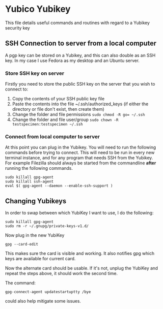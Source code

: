 # Yubico Yubikey

This file details useful commands and routines with regard to a Yubikey security key

## SSH Connection to server from a local computer

A pgp key can be stored on a Yubikey, and this can also double as an SSH key. In my case I use Fedora as my desktop and an Ubuntu server.

### Store SSH key on server

Firstly you need to store the public SSH key on the server that you wish to connect to:

1. Copy the contents of your SSH public key file
2. Paste the contents into the file ~/.ssh/authorized_keys (if either the directory or file don't exist, then create them)
3. Change the folder and file permissions ```sudo chmod -R go= ~/.ssh```
4. Change the folder and file user/group ```sudo chown -R testspecimen:testspecimen ~/.ssh```

### Connect from local computer to server

At this point you can plug in the Yubikey. You will need to run the following commands before trying to connect.
This will need to be run in every new terminal instance, and for any program that needs SSH from the Yubikey.
For example Filezilla should always be started from the commandline **after** running the following commands.

	sudo killall gpg-agent
	sudo killall ssh-agent
	eval $( gpg-agent --daemon --enable-ssh-support )

## Changing Yubikeys

In order to swap between which YubiKey I want to use, I do the following:

	sudo killall gpg-agent
	sudo rm -r ~/.gnupg/private-keys-v1.d/

Now plug in the new YubiKey

	gpg --card-edit

This makes sure the card is visible and working. It also notifies gpg which keys are available for current card.

Now the alternate card should be usable. If it's not, unplug the YubiKey and repeat the steps above, it should work the second time.

The command:

	gpg-connect-agent updatestartuptty /bye

could also help mitigate some issues.